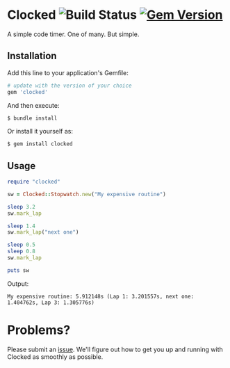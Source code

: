 # Clocked ![Build Status](https://github.com/kevinstuffandthings/clocked/actions/workflows/ruby.yml/badge.svg) [![Gem Version](https://badge.fury.io/rb/clocked.svg)](https://badge.fury.io/rb/clocked)

A simple code timer. One of many. But simple.

## Installation
Add this line to your application's Gemfile:

```ruby
# update with the version of your choice
gem 'clocked'
```

And then execute:

```bash
$ bundle install
```

Or install it yourself as:

```bash
$ gem install clocked
```

## Usage
```ruby
require "clocked"

sw = Clocked::Stopwatch.new("My expensive routine")

sleep 3.2
sw.mark_lap

sleep 1.4
sw.mark_lap("next one")

sleep 0.5
sleep 0.8
sw.mark_lap

puts sw
```

Output:
```
My expensive routine: 5.912148s (Lap 1: 3.201557s, next one: 1.404762s, Lap 3: 1.305776s)
```

# Problems?
Please submit an [issue](https://github.com/kevinstuffandthings/clocked/issues).
We'll figure out how to get you up and running with Clocked as smoothly as possible.
